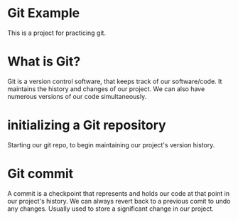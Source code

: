 # Git Example
This is a project for practicing git.

# What is Git? 
Git is a version control software, that keeps track of our software/code. It maintains the history and changes of our project. We can also have numerous versions of our code simultaneously. 

# initializing a Git repository
Starting our git repo, to begin maintaining our project's version history.

# Git commit
A commit is a checkpoint that represents and holds our code at that point in our project's history. We can always revert back to a previous comit to undo any changes. Usually used to store a significant change in our project.